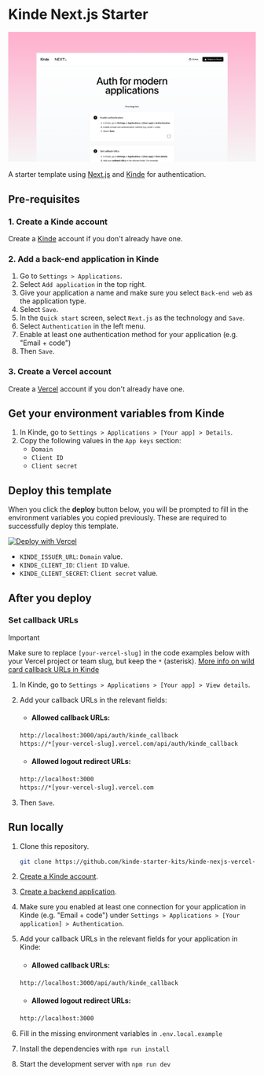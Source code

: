 # Kinde Next.js Starter

![Composite of the project running in a browser window](/public/demo-image.png)

A starter template using [Next.js](https://nextjs.org) and [Kinde](https://kinde.com) for authentication.

## Pre-requisites

### 1. Create a Kinde account

Create a [Kinde](https://app.kinde.com/register) account if you don't already have one.

### 2. Add a back-end application in Kinde

1. Go to `Settings > Applications`.
2. Select `Add application` in the top right.
3. Give your application a name and make sure you select `Back-end web` as the application type.
4. Select `Save`.
5. In the `Quick start` screen, select `Next.js` as the technology and `Save`.
6. Select `Authentication` in the left menu.
7. Enable at least one authentication method for your application (e.g. "Email + code")
8. Then `Save`.

### 3. Create a Vercel account

Create a [Vercel](https://vercel.com/signup) account if you don't already have one.

## Get your environment variables from Kinde

1. In Kinde, go to `Settings > Applications > [Your app] > Details`.
2. Copy the following values in the `App keys` section:
   - `Domain`
   - `Client ID`
   - `Client secret`

## Deploy this template

When you click the **deploy** button below, you will be prompted to fill in the environment variables you copied previously. These are required to successfully deploy this template.

<a href="https://vercel.com/new/clone?repository-url=https%3A%2F%2Fgithub.com%2Fkinde-starter-kits%2Fkinde-nexjs-vercel-starter&env=KINDE_ISSUER_URL,KINDE_CLIENT_ID,KINDE_CLIENT_SECRET&envDescription=Find%20your%20application%20keys&envLink=https%3A%2F%2Fdocs.kinde.com%2Fget-started%2Fconnect%2Fgetting-app-keys%2F%&project-name=kinde-nextjs-vercel-starter&repository-name=kinde-nextjs-starter&demo-title=Kinde%20Next.js%20Starter&demo-description=A%20Next.js%20authentication%20starter%20template%20using%20Kinde%2C%20TypeScript%20and%20tailwindcss.&demo-url=https%3A%2F%2Fkinde-nextjs-starter.vercel.app%2F"><img src="https://vercel.com/button" alt="Deploy with Vercel"/></a>

- `KINDE_ISSUER_URL`: `Domain` value.
- `KINDE_CLIENT_ID`: `Client ID` value.
- `KINDE_CLIENT_SECRET`: `Client secret` value.

## After you deploy

### Set callback URLs

> [!IMPORTANT]
> Make sure to replace `[your-vercel-slug]` in the code examples below with your Vercel project or team slug, but keep the `*` (asterisk).
> [More info on wild card callback URLs in Kinde](https://docs.kinde.com/get-started/connect/callback-urls/?r=search#wildcards-in-callback-urls)

1. In Kinde, go to `Settings > Applications > [Your app] > View details`.

2. Add your callback URLs in the relevant fields:

   - #### Allowed callback URLs:

   ```bash
   http://localhost:3000/api/auth/kinde_callback
   https://*[your-vercel-slug].vercel.com/api/auth/kinde_callback
   ```

   - #### Allowed logout redirect URLs:

   ```bash
   http://localhost:3000
   https://*[your-vercel-slug].vercel.com
   ```

3. Then `Save`.

## Run locally

1. Clone this repository.
   ```sh
   git clone https://github.com/kinde-starter-kits/kinde-nexjs-vercel-starter
   ```
2. [Create a Kinde account](#1-create-a-kinde-account).
3. [Create a backend application](#2-add-a-backend-application-in-kinde).
4. Make sure you enabled at least one connection for your application in Kinde (e.g. "Email + code") under `Settings > Applications > [Your application] > Authentication`.
5. Add your callback URLs in the relevant fields for your application in Kinde:

   - #### Allowed callback URLs:

   ```bash
   http://localhost:3000/api/auth/kinde_callback
   ```

   - #### Allowed logout redirect URLs:

   ```bash
   http://localhost:3000
   ```

6. Fill in the missing environment variables in `.env.local.example`
7. Install the dependencies with `npm run install`
8. Start the development server with `npm run dev`
